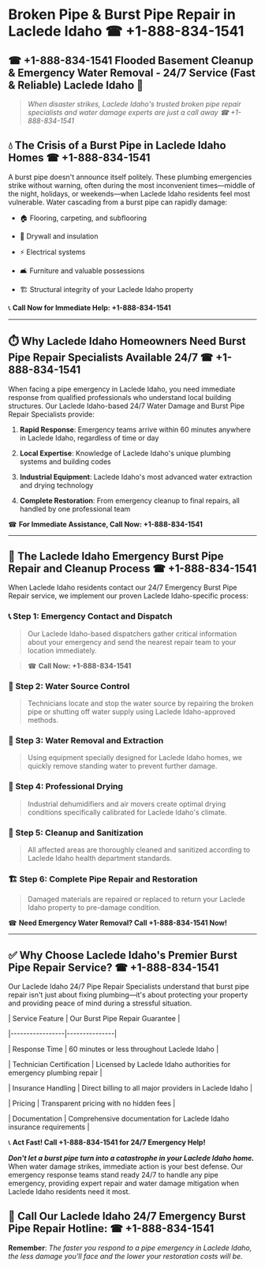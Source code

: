 # Broken Pipe & Burst Pipe Repair in Laclede Idaho ☎ +1-888-834-1541  
## ☎ +1-888-834-1541 Flooded Basement Cleanup & Emergency Water Removal - 24/7 Service (Fast & Reliable) Laclede Idaho 🚨  

> *When disaster strikes, Laclede Idaho's trusted broken pipe repair specialists and water damage experts are just a call away ☎ +1-888-834-1541*  

## 💧 The Crisis of a Burst Pipe in Laclede Idaho Homes ☎ +1-888-834-1541  

A burst pipe doesn't announce itself politely. These plumbing emergencies strike without warning, often during the most inconvenient times—middle of the night, holidays, or weekends—when Laclede Idaho residents feel most vulnerable. Water cascading from a burst pipe can rapidly damage:  

* 🏠 Flooring, carpeting, and subflooring  
* 🧱 Drywall and insulation  
* ⚡ Electrical systems  
* 🛋️ Furniture and valuable possessions  
* 🏗️ Structural integrity of your Laclede Idaho property  

📞 **Call Now for Immediate Help: +1-888-834-1541**  

---  

## ⏱️ Why Laclede Idaho Homeowners Need Burst Pipe Repair Specialists Available 24/7 ☎ +1-888-834-1541  

When facing a pipe emergency in Laclede Idaho, you need immediate response from qualified professionals who understand local building structures. Our Laclede Idaho-based 24/7 Water Damage and Burst Pipe Repair Specialists provide:  

1. **Rapid Response**: Emergency teams arrive within 60 minutes anywhere in Laclede Idaho, regardless of time or day  
2. **Local Expertise**: Knowledge of Laclede Idaho's unique plumbing systems and building codes  
3. **Industrial Equipment**: Laclede Idaho's most advanced water extraction and drying technology  
4. **Complete Restoration**: From emergency cleanup to final repairs, all handled by one professional team  

☎ **For Immediate Assistance, Call Now: +1-888-834-1541**  

---  

## 🔧 The Laclede Idaho Emergency Burst Pipe Repair and Cleanup Process ☎ +1-888-834-1541  

When Laclede Idaho residents contact our 24/7 Emergency Burst Pipe Repair service, we implement our proven Laclede Idaho-specific process:  

### 📞 Step 1: Emergency Contact and Dispatch  
> Our Laclede Idaho-based dispatchers gather critical information about your emergency and send the nearest repair team to your location immediately.  
> ☎ **Call Now: +1-888-834-1541**  

### 🚿 Step 2: Water Source Control  
> Technicians locate and stop the water source by repairing the broken pipe or shutting off water supply using Laclede Idaho-approved methods.  

### 🌊 Step 3: Water Removal and Extraction  
> Using equipment specially designed for Laclede Idaho homes, we quickly remove standing water to prevent further damage.  

### 💨 Step 4: Professional Drying  
> Industrial dehumidifiers and air movers create optimal drying conditions specifically calibrated for Laclede Idaho's climate.  

### 🧼 Step 5: Cleanup and Sanitization  
> All affected areas are thoroughly cleaned and sanitized according to Laclede Idaho health department standards.  

### 🏗️ Step 6: Complete Pipe Repair and Restoration  
> Damaged materials are repaired or replaced to return your Laclede Idaho property to pre-damage condition.  

☎ **Need Emergency Water Removal? Call +1-888-834-1541 Now!**  

---  

## ✅ Why Choose Laclede Idaho's Premier Burst Pipe Repair Service? ☎ +1-888-834-1541  

Our Laclede Idaho 24/7 Pipe Repair Specialists understand that burst pipe repair isn't just about fixing plumbing—it's about protecting your property and providing peace of mind during a stressful situation.  

| Service Feature | Our Burst Pipe Repair Guarantee |  
|-----------------|---------------|  
| Response Time | 60 minutes or less throughout Laclede Idaho |  
| Technician Certification | Licensed by Laclede Idaho authorities for emergency plumbing repair |  
| Insurance Handling | Direct billing to all major providers in Laclede Idaho |  
| Pricing | Transparent pricing with no hidden fees |  
| Documentation | Comprehensive documentation for Laclede Idaho insurance requirements |  

📞 **Act Fast! Call +1-888-834-1541 for 24/7 Emergency Help!**  

***Don't let a burst pipe turn into a catastrophe in your Laclede Idaho home.*** When water damage strikes, immediate action is your best defense. Our emergency response teams stand ready 24/7 to handle any pipe emergency, providing expert repair and water damage mitigation when Laclede Idaho residents need it most.  

## 📱 Call Our Laclede Idaho 24/7 Emergency Burst Pipe Repair Hotline: ☎ +1-888-834-1541  

**Remember**: *The faster you respond to a pipe emergency in Laclede Idaho, the less damage you'll face and the lower your restoration costs will be.*